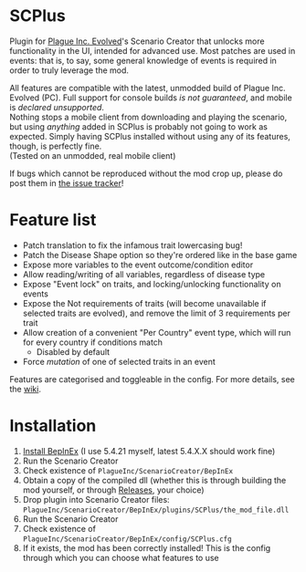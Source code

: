 # SCPlus

 Plugin for [Plague Inc. Evolved](https://www.ndemiccreations.com/en/25-plague-inc-evolved)'s Scenario Creator that unlocks more functionality in the UI, intended for advanced use.
 Most patches are used in events: that is, to say, some general knowledge of events is required in order to truly leverage the mod.

 All features are compatible with the latest, unmodded build of Plague Inc. Evolved (PC). Full support for console builds *is not guaranteed*, and mobile is *declared unsupported*.  
 Nothing stops a mobile client from downloading and playing the scenario, but using *anything* added in SCPlus is probably not going to work as expected. Simply having SCPlus installed without using any of its features, though, is perfectly fine.  
 (Tested on an unmodded, real mobile client)

 If bugs which cannot be reproduced without the mod crop up, please do post them in [the issue tracker](https://github.com/9thCore/SCPlus/issues)!

# Feature list

- Patch translation to fix the infamous trait lowercasing bug!
- Patch the Disease Shape option so they're ordered like in the base game
- Expose more variables to the event outcome/condition editor
- Allow reading/writing of all variables, regardless of disease type
- Expose "Event lock" on traits, and locking/unlocking functionality on events
- Expose the Not requirements of traits (will become unavailable if selected traits are evolved), and remove the limit of 3 requirements per trait
- Allow creation of a convenient "Per Country" event type, which will run for every country if conditions match
	- Disabled by default
- Force *mutation* of one of selected traits in an event

 Features are categorised and toggleable in the config.
 For more details, see the [wiki](https://github.com/9thCore/SCPlus/wiki).

# Installation

1. [Install BepInEx](https://docs.bepinex.dev/articles/user_guide/installation/index.html) (I use 5.4.21 myself, latest 5.4.X.X should work fine)
2. Run the Scenario Creator
3. Check existence of `PlagueInc/ScenarioCreator/BepInEx`
4. Obtain a copy of the compiled dll (whether this is through building the mod yourself, or through [Releases](https://github.com/9thCore/SCPlus/releases), your choice)
5. Drop plugin into Scenario Creator files: `PlagueInc/ScenarioCreator/BepInEx/plugins/SCPlus/the_mod_file.dll`
6. Run the Scenario Creator
7. Check existence of `PlagueInc/ScenarioCreator/BepInEx/config/SCPlus.cfg`
8. If it exists, the mod has been correctly installed! This is the config through which you can choose what features to use
